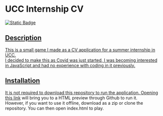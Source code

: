 # UCC Internship CV

<a href="https://htmlpreview.github.io/?https://github.com/Chris-B33/Internship-UCC-CV/blob/master/index.html"><img alt="Static Badge" src="https://img.shields.io/badge/Preview-Application">

## Description

This is a small game I made as a CV application for a summer internship in UCC. <br>
I decided to make this as Covid was just started, I was becoming interested in JavaScript and had no experience with coding in it previously.

## Installation

It is not required to download this repository to run the application. 
Opening <a href="https://htmlpreview.github.io/?https://github.com/Chris-B33/Internship-UCC-CV/blob/master/index.html">this link</a> will bring you to a HTML preview through Github to run it.
<br>
However, if you want to use it offline, download as a zip or clone the repository. You can then open index.html to play. 
